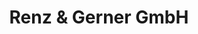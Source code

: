---
title: "Renz & Gerner GmbH"
url: /bad-schussenried/renz-und-gerner-gmbh/
shop: Kamine & Öfen
---